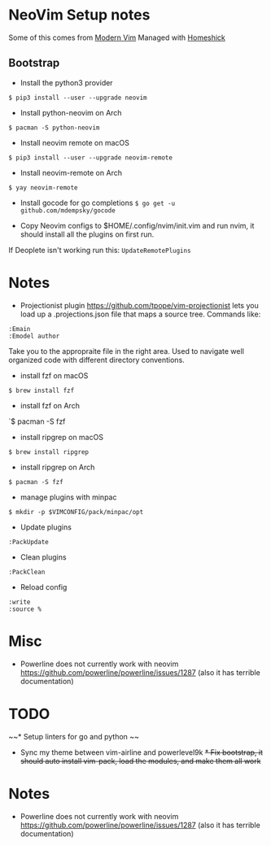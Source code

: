 # NeoVim Setup notes
Some of this comes from [Modern Vim](https://pragprog.com/book/modvim/modern-vim)
Managed with [Homeshick](https://github.com/andsens/homeshick)

## Bootstrap

* Install the python3 provider

`$ pip3 install --user --upgrade neovim`

* Install python-neovim on Arch

`$ pacman -S python-neovim`

* Install neovim remote on macOS

`$ pip3 install --user --upgrade neovim-remote`

* Install neovim-remote on Arch

`$ yay neovim-remote`

* Install gocode for go completions
`$ go get -u github.com/mdempsky/gocode`

* Copy Neovim configs to $HOME/.config/nvim/init.vim and run nvim, it should install all the plugins on first run.

If Deoplete isn't working run this:
`
UpdateRemotePlugins
`

# Notes

* Projectionist plugin
https://github.com/tpope/vim-projectionist
lets you load up a .projections.json file that maps a source tree.
Commands like:
```
:Emain
:Emodel author
```
Take you to the appropraite file in the right area. Used to navigate well organized 
code with different directory conventions.

* install fzf on macOS

`$ brew install fzf`

* install fzf on Arch

`$ pacman -S fzf

* install ripgrep on macOS

`$ brew install ripgrep`

* install ripgrep on Arch

`$ pacman -S fzf`

* manage plugins with minpac

`$ mkdir -p $VIMCONFIG/pack/minpac/opt`

* Update plugins

`:PackUpdate`

* Clean plugins

`:PackClean`

* Reload config
```
:write
:source %
```

# Misc
* Powerline does not currently work with neovim https://github.com/powerline/powerline/issues/1287 (also it has terrible documentation)

# TODO
~~* Setup linters for go and python ~~
* Sync my theme between vim-airline and powerlevel9k
~~* Fix bootstrap, it should auto install vim-pack, load the modules, and make them all work~~

# Notes
* Powerline does not currently work with neovim https://github.com/powerline/powerline/issues/1287 (also it has terrible documentation)
